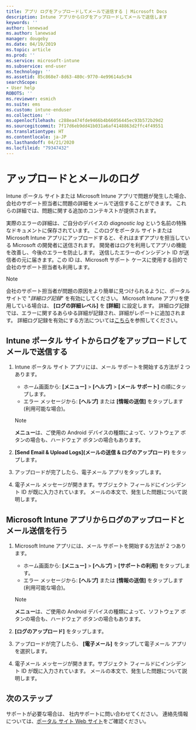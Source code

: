 ```yaml
---
title: アプリ ログをアップロードしてメールで送信する | Microsoft Docs
description: Intune アプリからログをアップロードしてメールで送信します
keywords: ''
author: lenewsad
ms.author: lanewsad
manager: dougeby
ms.date: 04/19/2019
ms.topic: article
ms.prod: ''
ms.service: microsoft-intune
ms.subservice: end-user
ms.technology: ''
ms.assetid: 85c868e7-8d63-480c-9770-4e99614a5c94
searchScope:
- User help
ROBOTS: ''
ms.reviewer: esmich
ms.suite: ems
ms.custom: intune-enduser
ms.collection: ''
ms.openlocfilehash: c288ea474fde9466b4b66056445ec93b572b29d2
ms.sourcegitcommit: 7f17d6eb9dd41b031a6af4148863d2ffc4f49551
ms.translationtype: HT
ms.contentlocale: ja-JP
ms.lasthandoff: 04/21/2020
ms.locfileid: "79347432"
---
```

# <a name="upload-and-email-logs"></a>アップロードとメールのログ  

Intune ポータル サイトまたは Microsoft Intune アプリで問題が発生した場合、会社のサポート担当者に問題の詳細をメールで送信することができます。 これらの詳細では、問題に関する追加のコンテキストが提供されます。  

実際のエラーの詳細は、ご自分のデバイスの _diagnostic log_ という名前の特殊なドキュメントに保存されています。 このログをポータル サイトまたは Microsoft Intune アプリにアップロードすると、それはまずアプリを担当している Microsoft の開発者に送信されます。 開発者はログを利用してアプリの機能を改善し、今後のエラーを防止します。 送信したエラーのインシデント ID が送信者の元に届きます。この ID は、Microsoft サポート ケースに使用する目的で会社のサポート担当者も利用します。  

> [!Note]
> 会社のサポート担当者が問題の原因をより簡単に見つけられるように、ポータル サイトで "_詳細ログ記録_" を有効にしてください。 Microsoft Intune アプリを使用している場合は、 **[ログの詳細レベル]** を **[詳細]** に設定します。 詳細ログ記録では、エラーに関するあらゆる詳細が記録され、詳細がレポートに追加されます。 詳細ログ記録を有効にする方法については[こちら](use-verbose-logging-to-help-your-it-administrator-fix-device-issues-android.md)を参照してください。  

## <a name="upload-and-email-logs-from-company-portal"></a>Intune ポータル サイトからログをアップロードしてメールで送信する  

1. Intune ポータル サイト アプリには、メール サポートを開始する方法が 2 つあります。
    * ホーム画面から: **[メニュー]**  >  **[ヘルプ]**  >  **[メール サポート]** の順にタップします。  
    * エラー メッセージから: **[ヘルプ]** または **[情報の送信]** をタップします (利用可能な場合)。  

    > [!NOTE]
    > **メニュー**は、ご使用の Android デバイスの種類によって、ソフトウェア ボタンの場合も、ハードウェア ボタンの場合もあります。  

3. **[Send Email & Upload Logs]\(メールの送信 & ログのアップロード\)** をタップします。  
4. アップロードが完了したら、電子メール アプリをタップします。 
5. 電子メール メッセージが開きます。サブジェクト フィールドにインシデント ID が既に入力されています。 メールの本文で、発生した問題について説明します。    


## <a name="upload-and-email-logs-from-microsoft-intune-app"></a>Microsoft Intune アプリからログのアップロードとメール送信を行う   

1. Microsoft Intune アプリには、メール サポートを開始する方法が 2 つあります。  
    * ホーム画面から: **[メニュー]**  >  **[ヘルプ]**  >  **[サポートの利用]** をタップします。  
    * エラー メッセージから: **[ヘルプ]** または **[情報の送信]** をタップします (利用可能な場合)。  

    > [!NOTE]
    > **メニュー**は、ご使用の Android デバイスの種類によって、ソフトウェア ボタンの場合も、ハードウェア ボタンの場合もあります。

3. **[ログのアップロード]** をタップします。  
4. アップロードが完了したら、 **[電子メール]** をタップして電子メール アプリを選択します。  
5. 電子メール メッセージが開きます。サブジェクト フィールドにインシデント ID が既に入力されています。 メールの本文で、発生した問題について説明します。  

## <a name="next-steps"></a>次のステップ  

サポートが必要な場合は、 社内サポートに問い合わせてください。 連絡先情報については、[ポータル サイト Web サイト](https://go.microsoft.com/fwlink/?linkid=2010980)をご確認ください。
